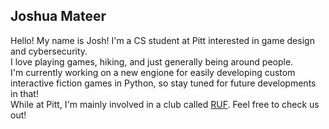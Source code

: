 
## Joshua Mateer

Hello! My name is Josh! I'm a CS student at Pitt interested in game design and cybersecurity.  
I love playing games, hiking, and just generally being around people.  
I'm currently working on a new engione for easily developing custom interactive fiction games in Python, so stay tuned for future developments in that!  
While at Pitt, I'm mainly involved in a club called [RUF](https://www.rufatpitt.org/). Feel free to check us out!



<!---
jcm155/jcm155 is a ✨ special ✨ repository because its `README.md` (this file) appears on your GitHub profile.
You can click the Preview link to take a look at your changes.
--->
